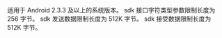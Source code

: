 
适用于 Android 2.3.3 及以上的系统版本。
sdk 接口字符类型参数限制长度为 256 字节。
sdk 发送数据限制长度为 512K 字节。
sdk 接受数据限制长度为 512K 字节。
